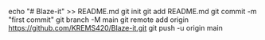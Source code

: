 echo "# Blaze-it" >> README.md
git init
git add README.md
git commit -m "first commit"
git branch -M main
git remote add origin https://github.com/KREMS420/Blaze-it.git
git push -u origin main
